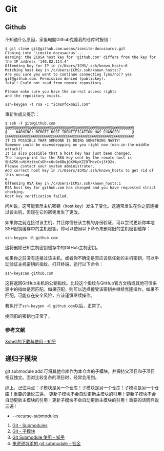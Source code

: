 # Git

## Github

不知道什么原因，家里电脑Github克隆我的仓库时报错：

```
$ git clone git@github.com:wecms/icmsite-docusaurus.git
Cloning into 'icmsite-docusaurus'...
Warning: the ECDSA host key for 'github.com' differs from the key for the IP address '140.82.114.4'
Offending key for IP in /c/Users/ICMS/.ssh/known_hosts:6
Matching host key in /c/Users/ICMS/.ssh/known_hosts:7
Are you sure you want to continue connecting (yes/no)? yes
git@github.com: Permission denied (publickey).
fatal: Could not read from remote repository.

Please make sure you have the correct access rights
and the repository exists.
```

```
ssh-keygen -t rsa -C "icms@foxmail.com"
```

重新生成又提示：

```
$ ssh -T git@github.com
@@@@@@@@@@@@@@@@@@@@@@@@@@@@@@@@@@@@@@@@@@@@@@@@@@@@@@@@@@@
@    WARNING: REMOTE HOST IDENTIFICATION HAS CHANGED!     @
@@@@@@@@@@@@@@@@@@@@@@@@@@@@@@@@@@@@@@@@@@@@@@@@@@@@@@@@@@@
IT IS POSSIBLE THAT SOMEONE IS DOING SOMETHING NASTY!
Someone could be eavesdropping on you right now (man-in-the-middle attack)!
It is also possible that a host key has just been changed.
The fingerprint for the RSA key sent by the remote host is
SHA256:uNiVztksCsDhcc0u9e8BujQXVUpKZIDTMczCvj3tD2s.
Please contact your system administrator.
Add correct host key in /c/Users/ICMS/.ssh/known_hosts to get rid of this messag                                                                                                                                                                                               e.
Offending RSA key in /c/Users/ICMS/.ssh/known_hosts:1
RSA host key for github.com has changed and you have requested strict checking.
Host key verification failed.
```

问AI说，这可能表示主机密钥（host key）发生了变化。这通常发生在你之前连接过该主机，但现在它的密钥发生了更改。

如果你之前连接过该主机，并且你信任该主机的身份验证，可以尝试更新你本地SSH密钥缓存中的主机密钥。你可以使用以下命令来删除旧的主机密钥缓存：

```
ssh-keygen -R github.com
```

这将删除已知主机密钥缓存中的GitHub主机密钥。

如果你之前没有连接过该主机，或者你不确定是否应该信任新的主机密钥，可以手动验证主机密钥的指纹。打开终端，运行以下命令：

```
ssh-keyscan github.com
```

这将返回GitHub主机的公钥指纹。比较这个指纹与GitHub官方文档或其他可信来源中的指纹是否匹配。如果匹配，则可以选择接受该密钥并继续克隆操作。如果不匹配，可能存在安全风险，应该谨慎继续操作。

我执行了`ssh-keygen -R github.com`以后，正常了。

挽回旧的密钥也正常了。

### 参考文献

[Xshell的下载与使用 - 知乎](https://zhuanlan.zhihu.com/p/196664911)

## 递归子模块

git submodule add 可将其他仓库作为本仓库的子模块，并保持父项目和子项目相互独立。面对比较复杂的项目时，经常会用到。

综上，记住两点：子模块是另一个仓库！子模块是另一个仓库！子模块是另一个仓库！重要的话说三遍。 更新子模块不会自动更新主模块的引用！更新子模块不会自动更新主模块的引用！更新子模块不会自动更新主模块的引用！重要的话同样说三遍！


- --recurse-submodules

1. [Git - Submodules](https://git-scm.com/book/en/v2/Git-Tools-Submodules)
2. [Git - 子模块](https://git-scm.com/book/zh/v2/Git-%E5%B7%A5%E5%85%B7-%E5%AD%90%E6%A8%A1%E5%9D%97)
3. [Git Submodule 使用 - 知乎](https://zhuanlan.zhihu.com/p/374662328)
4. [来说说坑爹的 git submodule - 掘金](https://juejin.cn/post/6844903920645455879)

